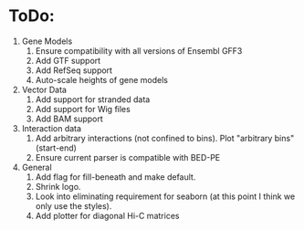 # ToDo:

1. Gene Models
    1. Ensure compatibility with all versions of Ensembl GFF3
    2. Add GTF support
    3. Add RefSeq support
    4. Auto-scale heights of gene models
2. Vector Data    
    1. Add support for stranded data
    2. Add support for Wig files   
	3. Add BAM support
3. Interaction data
	1. Add arbitrary interactions (not confined to bins). Plot "arbitrary bins" (start-end)
    2. Ensure current parser is compatible with BED-PE
4. General
    1. Add flag for fill-beneath and make default.
    2. Shrink logo.
    3. Look into eliminating requirement for seaborn (at this point I think we only use the styles).
	4. Add plotter for diagonal Hi-C matrices
	
    